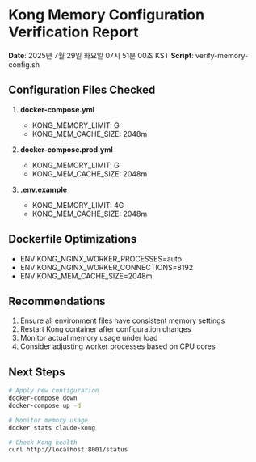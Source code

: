 # Kong Memory Configuration Verification Report

**Date**: 2025년 7월 29일 화요일 07시 51분 00초 KST
**Script**: verify-memory-config.sh

## Configuration Files Checked

1. **docker-compose.yml**
   - KONG_MEMORY_LIMIT: G
   - KONG_MEM_CACHE_SIZE: 2048m

2. **docker-compose.prod.yml**
   - KONG_MEMORY_LIMIT: G
   - KONG_MEM_CACHE_SIZE: 2048m

3. **.env.example**
   - KONG_MEMORY_LIMIT: 4G
   - KONG_MEM_CACHE_SIZE: 2048m

## Dockerfile Optimizations

- ENV KONG_NGINX_WORKER_PROCESSES=auto
- ENV KONG_NGINX_WORKER_CONNECTIONS=8192
- ENV KONG_MEM_CACHE_SIZE=2048m

## Recommendations

1. Ensure all environment files have consistent memory settings
2. Restart Kong container after configuration changes
3. Monitor actual memory usage under load
4. Consider adjusting worker processes based on CPU cores

## Next Steps

```bash
# Apply new configuration
docker-compose down
docker-compose up -d

# Monitor memory usage
docker stats claude-kong

# Check Kong health
curl http://localhost:8001/status
```
